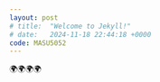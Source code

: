 ```yaml
---
layout: post
# title:  "Welcome to Jekyll!"
# date:   2024-11-18 22:44:18 +0000
code: MASU5052
---
```


🌍🌍🌍🌍
